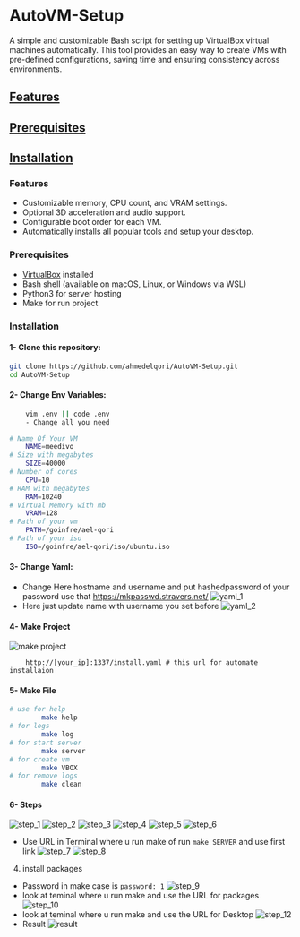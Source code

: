 # AutoVM-Setup

A simple and customizable Bash script for setting up VirtualBox virtual machines automatically. This tool provides an easy way to create VMs with pre-defined configurations, saving time and ensuring consistency across environments.

## [Features](#features)

## [Prerequisites](#prerequisites)

## [Installation](#installation)

### Features

- Customizable memory, CPU count, and VRAM settings.
- Optional 3D acceleration and audio support.
- Configurable boot order for each VM.
- Automatically installs all popular tools and setup your desktop.

### Prerequisites

- [VirtualBox](https://www.virtualbox.org/) installed
- Bash shell (available on macOS, Linux, or Windows via WSL)
- Python3 for server hosting
- Make for run project

### Installation

#### 1- Clone this repository:

```bash
git clone https://github.com/ahmedelqori/AutoVM-Setup.git
cd AutoVM-Setup
```

#### 2- Change Env Variables:

```bash
    vim .env || code .env
    - Change all you need
```

```bash
# Name Of Your VM
    NAME=meedivo
# Size with megabytes
    SIZE=40000
# Number of cores
    CPU=10
# RAM with megabytes
    RAM=10240
# Virtual Memory with mb
    VRAM=128
# Path of your vm
    PATH=/goinfre/ael-qori
# Path of your iso
    ISO=/goinfre/ael-qori/iso/ubuntu.iso
```

#### 3- Change Yaml:

- Change Here hostname and username and put hashedpassword of your password use that https://mkpasswd.stravers.net/
  ![yaml_1](imgs/yaml_1.png)
- Here just update name with username you set before
  ![yaml_2](imgs/yaml_2.png)

#### 4- Make Project

![make project](imgs/make.png)

```
    http://[your_ip]:1337/install.yaml # this url for automate installaion
```

#### 5- Make File

```bash
# use for help
        make help
# for logs
        make log
# for start server
        make server
# for create vm
        make VBOX
# for remove logs
        make clean
```

#### 6- Steps

![step_1](imgs/step_1.png)
![step_2](imgs/step_2.png)
![step_3](imgs/step_3.png)
![step_4](imgs/step_4.png)
![step_5](imgs/step_5.png)
![step_6](imgs/step_6.png)

- Use URL in Terminal where u run make of run `make SERVER` and use first link
  ![step_7](imgs/step_7.png)
  ![step_8](imgs/step_8.png)

4. install packages

- Password in make case is `password: 1`
  ![step_9](imgs/step_9.png)
- look at teminal where u run make and use the URL for packages
  ![step_10](imgs/step_10.png)
- look at teminal where u run make and use the URL for Desktop
  ![step_12](imgs/step_12.png)
- Result
  ![result](imgs/step_13.png)
